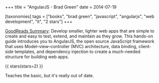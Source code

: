+++
title = "AngularJS - Brad Green"
date = 2014-07-19

[taxonomies]
tags = ["books", "brad green", "javascript", "angularjs", "web development",
"it", "2 stars"]
+++

[GoodReads Summary](https://www.goodreads.com/book/show/16087709-angularjs):
Develop smaller, lighter web apps that are simple to create and easy to test,
extend, and maintain as they grow. This hands-on guide introduces you to
AngularJS, the open source JavaScript framework that uses
Model–view–controller (MVC) architecture, data binding, client-side templates,
and dependency injection to create a much-needed structure for building web
apps.

<!-- more -->

{{ stars(stars=2) }}

Teaches the basic, but it's really out of date.
